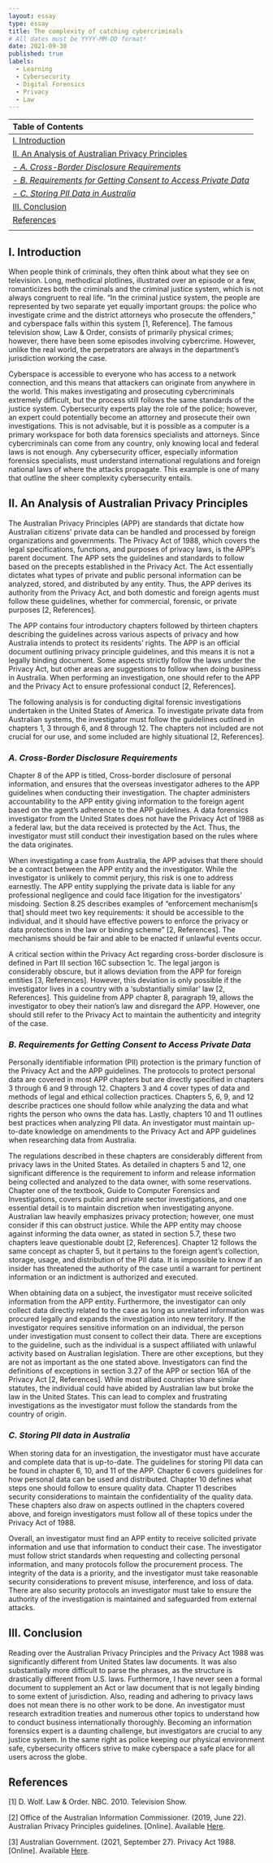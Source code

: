 ```yaml
---
layout: essay
type: essay
title: The complexity of catching cybercriminals
# All dates must be YYYY-MM-DD format!
date: 2021-09-30
published: true
labels:
  - Learning
  - Cybersecurity
  - Digital Forensics
  - Privacy
  - Law
---
```


| Table of Contents |
| :--- |
| <a href="#i-introduction" rel="noopener noreferrer">I. Introduction</a> |
| <a href="#ii-an-analysis-of-australian-privacy-principles" rel="noopener noreferrer">II. An Analysis of Australian Privacy Principles</a> |
| <a href="#a-cross-border-disclosure-requirements" rel="noopener noreferrer">*- A. Cross-Border Disclosure Requirements*</a> |
| <a href="#b-requirements-for-getting-consent-to-access-private-data" rel="noopener noreferrer">*- B. Requirements for Getting Consent to Access Private Data*</a> |
| <a href="#c-storing-pii-data-in-australia" rel="noopener noreferrer">*- C. Storing PII Data in Australia*</a> |
| <a href="#iii-conclusion" rel="noopener noreferrer">III. Conclusion</a> |
| <a href="#references" rel="noopener noreferrer">References</a> |
|  |

## I. Introduction

When people think of criminals, they often think about what they see on television. Long, methodical plotlines, illustrated over an episode or a few, romanticizes both the criminals and the criminal justice system, which is not always congruent to real life. “In the criminal justice system, the people are represented by two separate yet equally important groups: the police who investigate crime and the district attorneys who prosecute the offenders,” and cyberspace falls within this system [1, Reference]. The famous television show, Law & Order, consists of primarily physical crimes; however, there have been some episodes involving cybercrime. However, unlike the real world, the perpetrators are always in the department’s jurisdiction working the case.
  
Cyberspace is accessible to everyone who has access to a network connection, and this means that attackers can originate from anywhere in the world. This makes investigating and prosecuting cybercriminals extremely difficult, but the process still follows the same standards of the justice system. Cybersecurity experts play the role of the police; however, an expert could potentially become an attorney and prosecute their own investigations. This is not advisable, but it is possible as a computer is a primary workspace for both data forensics specialists and attorneys. Since cybercriminals can come from any country, only knowing local and federal laws is not enough. Any cybersecurity officer, especially information forensics specialists, must understand international regulations and foreign national laws of where the attacks propagate. This example is one of many that outline the sheer complexity cybersecurity entails.

## II. An Analysis of Australian Privacy Principles

The Australian Privacy Principles (APP) are standards that dictate how Australian citizens' private data can be handled and processed by foreign organizations and governments. The Privacy Act of 1988, which covers the legal specifications, functions, and purposes of privacy laws, is the APP’s parent document. The APP sets the guidelines and standards to follow based on the precepts established in the Privacy Act. The Act essentially dictates what types of private and public personal information can be analyzed, stored, and distributed by any entity. Thus, the APP derives its authority from the Privacy Act, and both domestic and foreign agents must follow these guidelines, whether for commercial, forensic, or private purposes [2, References].

The APP contains four introductory chapters followed by thirteen chapters describing the guidelines across various aspects of privacy and how Australia intends to protect its residents’ rights. The APP is an official document outlining privacy principle guidelines, and this means it is not a legally binding document. Some aspects strictly follow the laws under the Privacy Act, but other areas are suggestions to follow when doing business in Australia. When performing an investigation, one should refer to the APP and the Privacy Act to ensure professional conduct [2, References].

The following analysis is for conducting digital forensic investigations undertaken in the United States of America. To investigate private data from Australian systems, the investigator must follow the guidelines outlined in chapters 1, 3 through 6, and 8 through 12. The chapters not included are not crucial for our use, and some included are highly situational [2, References].

### *A. Cross-Border Disclosure Requirements*

Chapter 8 of the APP is titled, Cross-border disclosure of personal information, and ensures that the overseas investigator adheres to the APP guidelines when conducting their investigation. The chapter administers accountability to the APP entity giving information to the foreign agent based on the agent’s adherence to the APP guidelines. A data forensics investigator from the United States does not have the Privacy Act of 1988 as a federal law, but the data received is protected by the Act. Thus, the investigator must still conduct their investigation based on the rules where the data originates. 

When investigating a case from Australia, the APP advises that there should be a contract between the APP entity and the investigator. While the investigator is unlikely to commit perjury, this risk is one to address earnestly. The APP entity supplying the private data is liable for any professional negligence and could face litigation for the investigators’ misdoing. Section 8.25 describes examples of “enforcement mechanism[s that] should meet two key requirements: it should be accessible to the individual, and it should have effective powers to enforce the privacy or data protections in the law or binding scheme” [2, References]. The mechanisms should be fair and able to be enacted if unlawful events occur. 

A critical section within the Privacy Act regarding cross-border disclosure is defined in Part III section 16C subsection 1c. The legal jargon is considerably obscure, but it allows deviation from the APP for foreign entities [3, References]. However, this deviation is only possible if the investigator lives in a country with a ‘substantially similar’ law [2, References]. This guideline from APP chapter 8, paragraph 19, allows the investigator to obey their nation’s law and disregard the APP. However, one should still refer to the Privacy Act to maintain the authenticity and integrity of the case.

### *B. Requirements for Getting Consent to Access Private Data*

Personally identifiable information (PII) protection is the primary function of the Privacy Act and the APP guidelines. The protocols to protect personal data are covered in most APP chapters but are directly specified in chapters 3 through 6 and 9 through 12. Chapters 3 and 4 cover types of data and methods of legal and ethical collection practices. Chapters 5, 6, 9, and 12 describe practices one should follow while analyzing the data and what rights the person who owns the data has. Lastly, chapters 10 and 11 outlines best practices when analyzing PII data. An investigator must maintain up-to-date knowledge on amendments to the Privacy Act and APP guidelines when researching data from Australia.

The regulations described in these chapters are considerably different from privacy laws in the United States. As detailed in chapters 5 and 12, one significant difference is the requirement to inform and release information being collected and analyzed to the data owner, with some reservations. Chapter one of the textbook, Guide to Computer Forensics and Investigations, covers public and private sector investigations, and one essential detail is to maintain discretion when investigating anyone. Australian law heavily emphasizes privacy protection; however, one must consider if this can obstruct justice. While the APP entity may choose against informing the data owner, as stated in section 5.7, these two chapters leave questionable doubt [2, References]. Chapter 12 follows the same concept as chapter 5, but it pertains to the foreign agent’s collection, storage, usage, and distribution of the PII data. It is impossible to know if an insider has threatened the authority of the case until a warrant for pertinent information or an indictment is authorized and executed.

When obtaining data on a subject, the investigator must receive solicited information from the APP entity. Furthermore, the investigator can only collect data directly related to the case as long as unrelated information was procured legally and expands the investigation into new territory. If the investigator requires sensitive information on an individual, the person under investigation must consent to collect their data. There are exceptions to the guideline, such as the individual is a suspect affiliated with unlawful activity based on Australian legislation. There are other exceptions, but they are not as important as the one stated above. Investigators can find the definitions of exceptions in section 3.27 of the APP or section 16A of the Privacy Act [2, References]. While most allied countries share similar statutes, the individual could have abided by Australian law but broke the law in the United States. This can lead to complex and frustrating investigations as the investigator must follow the standards from the country of origin.

### *C. Storing PII data in Australia*

When storing data for an investigation, the investigator must have accurate and complete data that is up-to-date. The guidelines for storing PII data can be found in chapter 6, 10, and 11 of the APP. Chapter 6 covers guidelines for how personal data can be used and distributed. Chapter 10 defines what steps one should follow to ensure quality data. Chapter 11 describes security considerations to maintain the confidentiality of the quality data. These chapters also draw on aspects outlined in the chapters covered above, and foreign investigators must follow all of these topics under the Privacy Act of 1988.

Overall, an investigator must find an APP entity to receive solicited private information and use that information to conduct their case. The investigator must follow strict standards when requesting and collecting personal information, and many protocols follow the procurement process. The integrity of the data is a priority, and the investigator must take reasonable security considerations to prevent misuse, interference, and loss of data. There are also security protocols an investigator must take to ensure the authority of the investigation is maintained and safeguarded from external attacks.

## III. Conclusion

Reading over the Australian Privacy Principles and the Privacy Act 1988 was significantly different from United States law documents. It was also substantially more difficult to parse the phrases, as the structure is drastically different from U.S. laws. Furthermore, I have never seen a formal document to supplement an Act or law document that is not legally binding to some extent of jurisdiction. Also, reading and adhering to privacy laws does not mean there is no other work to be done. An investigator must research extradition treaties and numerous other topics to understand how to conduct business internationally thoroughly. Becoming an information forensics expert is a daunting challenge, but investigators are crucial to any justice system. In the same right as police keeping our physical environment safe, cybersecurity officers strive to make cyberspace a safe place for all users across the globe.

## References

[1] D. Wolf. Law & Order. NBC. 2010. Television Show.

[2] Office of the Australian Information Commissioner. (2019, June 22). Australian Privacy Principles guidelines. [Online]. Available <a href="https://www.oaic.gov.au/privacy/australian-privacy-principles-guidelines/" target="_blank" rel="noopener noreferrer">Here</a>.

[3] Australian Government. (2021, September 27). Privacy Act 1988. [Online]. Available <a href="https://www.legislation.gov.au/Details/C2021C00379" target="_blank" rel="noopener noreferrer">Here</a>.
